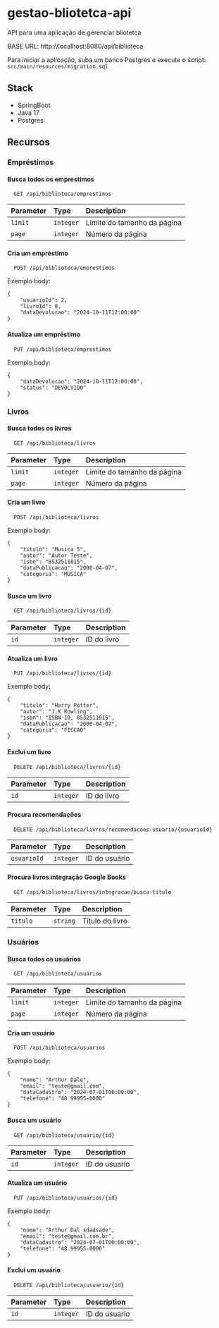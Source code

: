 
# gestao-bliotetca-api

API para uma aplicação de gerenciar bliotetca

BASE URL:
http://localhost:8080/api/biblioteca

Para iniciar a aplicação, suba um banco Postgres e execute o script: `src/main/resources/migration.sql` 

## Stack
- SpringBoot
- Java 17
- Postgres



## Recursos

### Empréstimos

#### Busca todos os emprestimos

```http
  GET /api/biblioteca/emprestimos
```

| Parameter | Type     | Description                |
| :-------- | :------- | :------------------------- |
| `limit` | `integer` | Limite do tamanho da página |
| `page` | `integer` | Número da página |



#### Cria um empréstimo

```http
  POST /api/biblioteca/emprestimos
```

Exemplo body:
```
{
	"usuarioId": 2,
	"livroId": 8,
	"dataDevolucao": "2024-10-11T12:00:00"
}
```

#### Atualiza um empréstimo

```http
  PUT /api/biblioteca/emprestimos
```
Exemplo body:
```
{
	"dataDevolucao": "2024-10-11T12:00:00",
	"status": "DEVOLVIDO"
}
```

### Livros

#### Busca todos os livros
```http
  GET /api/biblioteca/livros
```

| Parameter | Type     | Description                |
| :-------- | :------- | :------------------------- |
| `limit` | `integer` | Limite do tamanho da página |
| `page` | `integer` | Número da página |

#### Cria um livro
```http
  POST /api/biblioteca/livros
```
Exemplo body:
```
{
	"titulo": "Musica 5",
	"autor": "Autor Teste",
	"isbn": "8532511015",
	"dataPublicacao": "2000-04-07",
	"categoria": "MUSICA"
}
```
#### Busca um livro

```http
  GET /api/biblioteca/livros/{id}
```

| Parameter | Type     | Description                |
| :-------- | :------- | :------------------------- |
| `id` | `integer` | ID do livro |

#### Atualiza um livro

```http
  PUT /api/biblioteca/livros/{id}
```
Exemplo body:
```
{
	"titulo": "Harry Potter",
	"autor": "J.K Rowling",
	"isbn": "ISBN-10, 8532511015",
	"dataPublicacao": "2000-04-07",
	"categoria": "FICCAO"
}
```
#### Exclui um livro
```http
  DELETE /api/biblioteca/livros/{id}
```

| Parameter | Type     | Description                |
| :-------- | :------- | :------------------------- |
| `id` | `integer` | ID do livro |

#### Procura recomendações
```http
  DELETE /api/biblioteca/livros/recomendacoes-usuario/{usuarioId}
```

| Parameter | Type     | Description                |
| :-------- | :------- | :------------------------- |
| `usuarioId` | `integer` | ID do usuário |

#### Procura livros integração Google Books

```http
  GET /api/biblioteca/livros/integracao/busca-titulo
```

| Parameter | Type     | Description                |
| :-------- | :------- | :------------------------- |
| `titulo` | `string` | Título do livro |

### Usuários

#### Busca todos os usuários
```http
  GET /api/biblioteca/usuarios
```

| Parameter | Type     | Description                |
| :-------- | :------- | :------------------------- |
| `limit` | `integer` | Limite do tamanho da página |
| `page` | `integer` | Número da página |
#### Cria um usuário
```http
  POST /api/biblioteca/usuarios
```
Exemplo body:
```
{
	"nome": "Arthur Dale",
	"email": "teste@gmail.com",
	"dataCadastro": "2024-07-01T00:00:00",
	"telefone": "48 99955-0000"
}
```
#### Busca um usuário

```http
  GET /api/biblioteca/usuario/{id}
```

| Parameter | Type     | Description                |
| :-------- | :------- | :------------------------- |
| `id` | `integer` | ID do usuario |

#### Atualiza um usuário
```http
  PUT /api/biblioteca/usuarios/{id}
```
Exemplo body:
```
{
	"nome": "Arthur Dal sdadsade",
	"email": "teste@gmail.com.br",
	"dataCadastro": "2024-07-01T00:00:00",
	"telefone": "48 99955-0000"
}
```
#### Exclui um usuário

```http
  DELETE /api/biblioteca/usuario/{id}
```

| Parameter | Type     | Description                |
| :-------- | :------- | :------------------------- |
| `id` | `integer` | ID do usuario |



